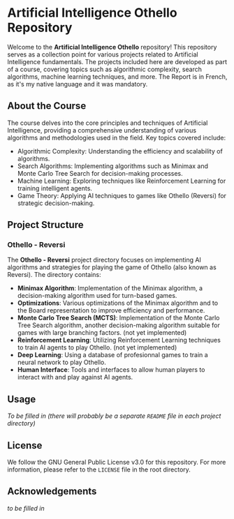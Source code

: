 Artificial Intelligence Othello Repository
==========================

Welcome to the **Artificial Intelligence Othello** repository! This repository serves as a collection point for various projects related to Artificial Intelligence fundamentals. The projects included here are developed as part of a course, covering topics such as algorithmic complexity, search algorithms, machine learning techniques, and more. The Report is in French, as it's my native language and it was mandatory.

About the Course
----------------

The course delves into the core principles and techniques of Artificial Intelligence, providing a comprehensive understanding of various algorithms and methodologies used in the field. Key topics covered include:

*   Algorithmic Complexity: Understanding the efficiency and scalability of algorithms.
*   Search Algorithms: Implementing algorithms such as Minimax and Monte Carlo Tree Search for decision-making processes.
*   Machine Learning: Exploring techniques like Reinforcement Learning for training intelligent agents.
*   Game Theory: Applying AI techniques to games like Othello (Reversi) for strategic decision-making.

Project Structure
-----------------

### Othello - Reversi

The **Othello - Reversi** project directory focuses on implementing AI algorithms and strategies for playing the game of Othello (also known as Reversi). The directory contains:

*   **Minimax Algorithm**: Implementation of the Minimax algorithm, a decision-making algorithm used for turn-based games.
*   **Optimizations**: Various optimizations of the Minimax algorithm and to the Board representation to improve efficiency and performance.
*   **Monte Carlo Tree Search (MCTS)**: Implementation of the Monte Carlo Tree Search algorithm, another decision-making algorithm suitable for games with large branching factors. (not yet implemented)
*   **Reinforcement Learning**: Utilizing Reinforcement Learning techniques to train AI agents to play Othello. (not yet implemented)
*   **Deep Learning**: Using a database of profesionnal games to train a neural network to play Othello.
*   **Human Interface**: Tools and interfaces to allow human players to interact with and play against AI agents.


Usage
-----

_To be filled in (there will probably be a separate `README` file in each project directory)_


License
-------

We follow the GNU General Public License v3.0 for this repository. For more information, please refer to the `LICENSE` file in the root directory.


Acknowledgements
----------------
_to be filled in_
